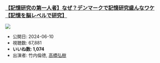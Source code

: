 ### [【記憶研究の第一人者】なぜ？デンマークで記憶研究盛んなワケ【記憶を脳レベルで研究】](https://www.youtube.com/watch?v=GX_6NHvFQAE)
[![](https://img.youtube.com/vi/GX_6NHvFQAE/hqdefault.jpg)](https://www.youtube.com/watch?v=GX_6NHvFQAE)
-   公開日: 2024-06-10
-   視聴数: 67,881
-   **いいね数: 1,074**
-   出演者: 竹内倫徳, [高橋弘樹](/rehacq_fan/people/高橋弘樹 "wikilink")
